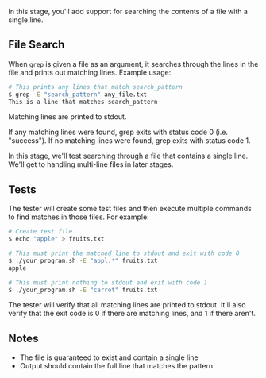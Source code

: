 In this stage, you'll add support for searching the contents of a file with a single line.

## File Search

When `grep` is given a file as an argument, it searches through the lines in the file and prints out matching lines. Example usage:

```bash
# This prints any lines that match search_pattern
$ grep -E "search_pattern" any_file.txt
This is a line that matches search_pattern
```

Matching lines are printed to stdout.

If any matching lines were found, grep exits with status code 0 (i.e. "success"). If no matching lines were found, grep exits with status code 1.

In this stage, we'll test searching through a file that contains a single line. We'll get to handling multi-line files in later stages.

## Tests

The tester will create some test files and then execute multiple commands to find matches in those files. For example:

```bash
# Create test file
$ echo "apple" > fruits.txt

# This must print the matched line to stdout and exit with code 0
$ ./your_program.sh -E "appl.*" fruits.txt
apple

# This must print nothing to stdout and exit with code 1
$ ./your_program.sh -E "carrot" fruits.txt
```

The tester will verify that all matching lines are printed to stdout. It'll also verify that the exit code is 0 if there are matching lines, and 1 if there aren't.

## Notes

- The file is guaranteed to exist and contain a single line
- Output should contain the full line that matches the pattern
